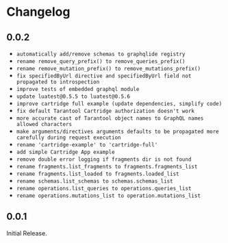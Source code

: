 # Changelog

## 0.0.2

- `automatically add/remove schemas to graphqlide registry`
- `rename remove_query_prefix() to remove_queries_prefix()`
- `rename remove_mutation_prefix() to remove_mutations_prefix()`
- `fix specifiedByUrl directive and specifiedByUrl field not propagated to introspection`
- `improve tests of embedded graphql module`
- `update luatest@0.5.5 to luatest@0.5.6`
- `improve cartridge full example (update dependencies, simplify code)`
- `fix default Tarantool Cartridge authorization doesn't work`
- `more accurate cast of Tarantool object names to GraphQL names allowed characters`
- `make arguments/directives arguments defaults to be propagated more carefully during request execution`
- `rename 'cartridge-example' to 'cartridge-full'`
- `add simple Cartridge App example`
- `remove double error logging if fragments dir is not found`
- `rename fragments.list_fragments to fragments.fragments_list`
- `rename fragments.list_loaded to fragments.loaded_list`
- `rename schemas.list_schemas to schemas.schemas_list`
- `rename operations.list_queries to operations.queries_list`
- `rename operations.mutations_list to operation.mutations_list`

## 0.0.1

Initial Release.
